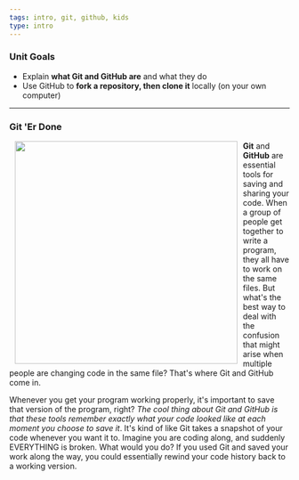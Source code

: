 ```yaml
---
tags: intro, git, github, kids
type: intro
---
```

### Unit Goals
* Explain **what Git and GitHub are** and what they do
* Use GitHub to **fork a repository, then clone it** locally (on your own computer)

---
### Git 'Er Done
<img src="https://s3.amazonaws.com/after-school-assets/version-control.jpg" width="400px" align="left" hspace="10"> **Git** and **GitHub** are essential tools for saving and sharing your code. When a group of people get together to write a program, they all have to work on the same files. But what's the best way to deal with the confusion that might arise when multiple people are changing code in the same file? That's where Git and GitHub come in. 

Whenever you get your program working properly, it's important to save that version of the program, right?  _The cool thing about Git and GitHub is that these tools remember exactly what your code looked like at each moment you choose to save it_. It's kind of like Git takes a snapshot of your code whenever you want it to. Imagine you are coding along, and suddenly EVERYTHING is broken. What would you do? If you used Git and saved your work along the way, you could essentially rewind your code history back to a working version. 
